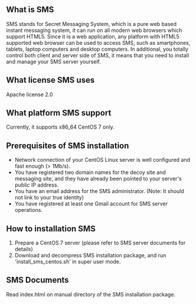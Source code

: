 What is SMS
-----------
SMS stands for Secret Messaging System, which is a pure web based instant messaging system, it can run on all modern web browsers which support HTML5.
Since it is a web application, any platform with HTML5 supported web browser can be used to access SMS, such as smartphones, tablets, laptop computers
and desktop computers. In additional, you totally control both client and server side of SMS, it means that you need to install and manage your SMS
server yourself.

What license SMS uses
---------------------
Apache license 2.0

What platform SMS support
-------------------------
Currently, it supports x86_64 CentOS 7 only.

Prerequisites of SMS installation
---------------------------------
- Network connection of your CentOS Linux server is well configured and fast enough (> 1Mb/s).
- You have registered two domain names for the decoy site and messaging site, and they have already been pointed to your server's public IP address.
- You have an email address for the SMS administrator. (Note: It should not link to your true identity)
- You have registered at least one Gmail account for SMS server operations.

How to installation SMS
-----------------------
1. Prepare a CentOS 7 server (please refer to SMS server documents for details)
2. Download and decompress SMS installation package, and run 'install_sms_centos.sh' in super user mode.

SMS Documents
-------------
Read index.html on manual directory of the SMS installation package.
